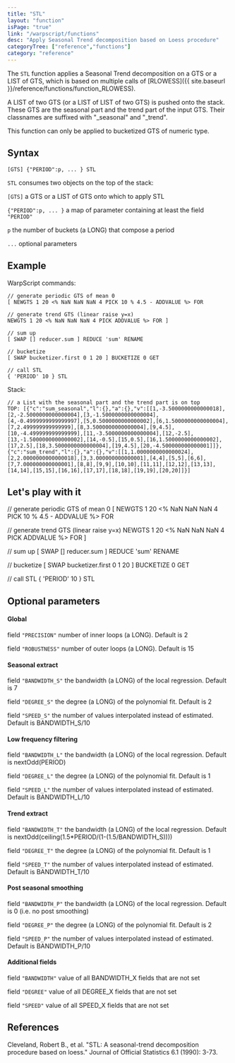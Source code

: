 ```yaml
---
title: "STL"
layout: "function"
isPage: "true"
link: "/warpscript/functions"
desc: "Apply Seasonal Trend decomposition based on Loess procedure"
categoryTree: ["reference","functions"]
category: "reference"
---
```

 

The `STL` function applies a Seasonal Trend decomposition on a GTS or a LIST of GTS, which is based on multiple calls of [RLOWESS]({{ site.baseurl }}/reference/functions/function_RLOWESS).

A LIST of two GTS (or a LIST of LIST of two GTS) is pushed onto the stack. These GTS are the seasonal part and the trend part of the input GTS. Their classnames are suffixed with "_seasonal" and "_trend".

This function can only be applied to bucketized GTS of numeric type.

## Syntax ##

```
[GTS] {"PERIOD":p, ... } STL
```

`STL` consumes two objects on the top of the stack:

`[GTS]` a GTS or a LIST of GTS onto which to apply STL

`{"PERIOD":p, ... }` a map of parameter containing at least the field `"PERIOD"`

`p` the number of buckets (a LONG) that compose a period

`...` optional parameters

## Example ##

WarpScript commands:

    // generate periodic GTS of mean 0
    [ NEWGTS 1 20 <% NaN NaN NaN 4 PICK 10 % 4.5 - ADDVALUE %> FOR

    // generate trend GTS (linear raise y=x)
    NEWGTS 1 20 <% NaN NaN NaN 4 PICK ADDVALUE %> FOR ]

    // sum up
    [ SWAP [] reducer.sum ] REDUCE 'sum' RENAME

    // bucketize
    [ SWAP bucketizer.first 0 1 20 ] BUCKETIZE 0 GET

    // call STL
    { 'PERIOD' 10 } STL
    
Stack: 

    // a List with the seasonal part and the trend part is on top
    TOP: [{"c":"sum_seasonal","l":{},"a":{},"v":[[1,-3.5000000000000018],[2,-2.5000000000000004],[3,-1.5000000000000004],[4,-0.4999999999999997],[5,0.5000000000000002],[6,1.5000000000000004],[7,2.499999999999999],[8,3.5000000000000004],[9,4.5],[10,-4.499999999999999],[11,-3.5000000000000004],[12,-2.5],[13,-1.5000000000000002],[14,-0.5],[15,0.5],[16,1.5000000000000002],[17,2.5],[18,3.5000000000000004],[19,4.5],[20,-4.500000000000001]]},
    {"c":"sum_trend","l":{},"a":{},"v":[[1,1.0000000000000024],[2,2.0000000000000018],[3,3.000000000000001],[4,4],[5,5],[6,6],[7,7.000000000000001],[8,8],[9,9],[10,10],[11,11],[12,12],[13,13],[14,14],[15,15],[16,16],[17,17],[18,18],[19,19],[20,20]]}]


## Let's play with it ##

<warp10-warpscript-widget>// generate periodic GTS of mean 0
[ NEWGTS 1 20 <% NaN NaN NaN 4 PICK 10 % 4.5 - ADDVALUE %> FOR

// generate trend GTS (linear raise y=x)
NEWGTS 1 20 <% NaN NaN NaN 4 PICK ADDVALUE %> FOR ]

// sum up
[ SWAP [] reducer.sum ] REDUCE 'sum' RENAME

// bucketize
[ SWAP bucketizer.first 0 1 20 ] BUCKETIZE 0 GET

// call STL
{ 'PERIOD' 10 } STL
</warp10-warpscript-widget>

## Optional parameters

#### Global

field `"PRECISION"` number of inner loops (a LONG). Default is 2

field `"ROBUSTNESS"` number of outer loops (a LONG). Default is 15

#### Seasonal extract

field `"BANDWIDTH_S"` the bandwidth (a LONG) of the local regression. Default is 7

field `"DEGREE_S"` the degree (a LONG) of the polynomial fit. Default is 2

field `"SPEED_S"` the number of values interpolated instead of estimated. Default is BANDWIDTH_S/10

#### Low frequency filtering

field `"BANDWIDTH_L"` the bandwidth (a LONG) of the local regression. Default is nextOdd(PERIOD)

field `"DEGREE_L"` the degree (a LONG) of the polynomial fit. Default is 1

field `"SPEED_L"` the number of values interpolated instead of estimated. Default is BANDWIDTH_L/10

#### Trend extract

field `"BANDWIDTH_T"` the bandwidth (a LONG) of the local regression. Default is nextOdd(ceiling(1.5*PERIOD/(1-(1.5/BANDWIDTH_S))))

field `"DEGREE_T"` the degree (a LONG) of the polynomial fit. Default is 1

field `"SPEED_T"` the number of values interpolated instead of estimated. Default is BANDWIDTH_T/10

#### Post seasonal smoothing

field `"BANDWIDTH_P"` the bandwidth (a LONG) of the local regression. Default is 0 (i.e. no post smoothing)

field `"DEGREE_P"` the degree (a LONG) of the polynomial fit. Default is 2

field `"SPEED_P"` the number of values interpolated instead of estimated. Default is BANDWIDTH_P/10

#### Additional fields

field `"BANDWIDTH"` value of all BANDWIDTH_X fields that are not set

field `"DEGREE"` value of all DEGREE_X fields that are not set

field `"SPEED"` value of all SPEED_X fields that are not set

## References ##

Cleveland, Robert B., et al. "STL: A seasonal-trend decomposition procedure based on loess." Journal of Official Statistics 6.1 (1990): 3-73.
